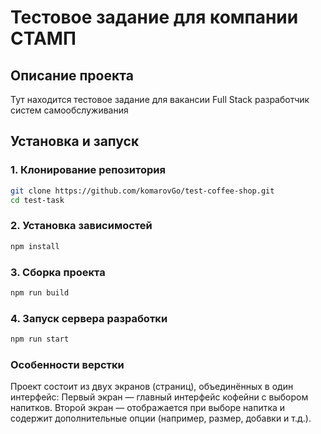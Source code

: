 # Тестовое задание для компании СТАМП

## Описание проекта
Тут находится тестовое задание для вакансии Full Stack разработчик систем самообслуживания

## Установка и запуск

### 1. Клонирование репозитория
```sh
git clone https://github.com/komarovGo/test-coffee-shop.git
cd test-task
```

### 2. Установка зависимостей
```sh
npm install
```

### 3. Сборка проекта
```sh
npm run build
```

### 4. Запуск сервера разработки
```sh
npm run start
```

### Особенности верстки
Проект состоит из двух экранов (страниц), объединённых в один интерфейс:
Первый экран — главный интерфейс кофейни с выбором напитков.
Второй экран — отображается при выборе напитка и содержит дополнительные опции (например, размер, добавки и т.д.).
